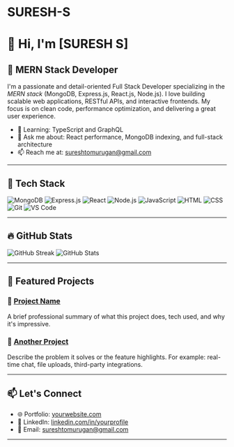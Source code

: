 # SURESH-S
# 👋 Hi, I'm [SURESH S]

## 💼 MERN Stack Developer

I'm a passionate and detail-oriented Full Stack Developer specializing in the *MERN stack* (MongoDB, Express.js, React.js, Node.js). I love building scalable web applications, RESTful APIs, and interactive frontends. My focus is on clean code, performance optimization, and delivering a great user experience.


- 🌱 Learning: TypeScript and GraphQL
- 💬 Ask me about: React performance, MongoDB indexing, and full-stack architecture
- 📫 Reach me at: [sureshtomurugan@gmail.com](mailto:sureshtomurugan@gmail.com)

---

## 🧰 Tech Stack

![MongoDB](https://img.shields.io/badge/-MongoDB-05122A?style=flat&logo=mongodb)
![Express.js](https://img.shields.io/badge/-Express.js-05122A?style=flat&logo=express)
![React](https://img.shields.io/badge/-React-05122A?style=flat&logo=react)
![Node.js](https://img.shields.io/badge/-Node.js-05122A?style=flat&logo=node.js)
![JavaScript](https://img.shields.io/badge/-JavaScript-05122A?style=flat&logo=javascript)
![HTML](https://img.shields.io/badge/-HTML5-05122A?style=flat&logo=html5)
![CSS](https://img.shields.io/badge/-CSS3-05122A?style=flat&logo=css3)
![Git](https://img.shields.io/badge/-Git-05122A?style=flat&logo=git)
![VS Code](https://img.shields.io/badge/-VSCode-05122A?style=flat&logo=visual-studio-code)

---

## 🔥 GitHub Stats

![GitHub Streak](https://streak-stats.demolab.com/?user=SURESH8002&theme=default)
![GitHub Stats](https://github-readme-stats.vercel.app/api?username=SURESH8002&show_icons=true&hide_title=true&count_private=true&theme=default)

---

## 🚀 Featured Projects

### 🔗 [Project Name](https://github.com/yourusername/project-name)
A brief professional summary of what this project does, tech used, and why it's impressive.

### 🔗 [Another Project](https://github.com/yourusername/another-project)
Describe the problem it solves or the feature highlights. For example: real-time chat, file uploads, third-party integrations.

---

## 📫 Let's Connect

- 🌐 Portfolio: [yourwebsite.com](https://yourwebsite.com)
- 💼 LinkedIn: [linkedin.com/in/yourprofile](www.linkedin.com/in/suresh-s-a21667295)
- 📧 Email: [sureshtomurugan@gmail.com](mailto:sureshtomurugan@gmail.com)

---

<!-- Optionally, you can include blog posts, certifications, or contributions -->
